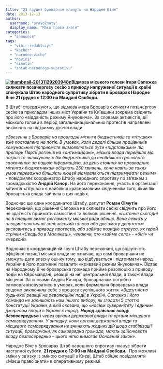 ```yaml
---
title: "21 грудня броварчан кличуть на Народне Віче"
date: 2013-12-13
author: 
  username: "pravoZnaty"
  display_name: "Маєш право знати"
categories: 
  - "announce"
tags: 
  - "vibir-redaktsiyi"
  - "kachor"
  - "narodne-viche"
  - "novini"
  - "simutin"
  - "shtab-narodnogo-suprotivu"
---
```


**[![thumbnail-20131129203948n](https://mpz.brovary.org/wp-content/uploads/2013/12/thumbnail-20131129203948n.jpg)](https://mpz.brovary.org/wp-content/uploads/2013/12/thumbnail-20131129203948n.jpg)Відмова міського голови Ігоря Сапожка скликати позачергову сесію з приводу напруженої ситуації в країні спонукала Штаб народного супротиву зібрати в Броварах Народне Віче 21 грудня о 12:00 на Майдані Свободи.**

В Штабі стверджують, що [відмова мера Броварів](https://mpz.brovary.org/miska-vlada-maye-negayno-dati-otsinku-podiyam-v-krayini/) скликати позачергову сесію за прикладом інших міст України та Київщини зокрема свідчить про його «відданість режиму Януковича». За словами активістів, дії міського голови в період загальнонаціональних протестів направлені виключно на підтримку діючої влади.

_«Звезення з Броварів на провладні мітинги бюджетників та «тітушок» вже поставлено на потік. В умовах, коли дедалі більше працівників комунальних підприємств відмовляються бути «підставками» під прапори Партії регіонів на «антимайдані», міська влада перейшла від погроз та залякувань в бік бюджетників до неабиякого грошового заохочення: за нашою інформацією, за день стояння на провладних мітингах бюджетникам обіцяють 250 гривень, хоча навіть за таких умов переважна більшість людей відмовляються підтримувати режим»_ - повідомляє координатор Штабу народного спротиву по зв’язкам з громадськістю **Андрій Качор.** На його переконання, участь в організації мітингів «тітушок» є найбільш красномовним свідченням того, який бік броварська влада зайняла в цих подіях.

Водночас ще один координатор Штабу, депутат **Роман Сімутін** переконаний, що рішення Сапожка не скликати сесію свідчить про його не здатність приймати самостійні та вольові рішення. _«Питання сьогодні не в площині вимог регламенту міської ради абощо. Воно лежить у площині політичної волі: міський голова або дає змогу депутатам висловитись з приводу протестів, або займає позицію страуса, як герой стрічки «Свадьба в Малинівці», чекаючи, хто «займе село» - «білі» чи «червоні»._

Водночас в координаційній групі Штабу переконані, що відсутність офіційної позиції міської влади не означає, що самі броварчани не зможуть дати власну оцінку тому, що відбувається і підтримати народ України в його прагненні повалити «кривавий режим Януковича». Відтак на Народному Віче броварська громада прийме резолюцію з приводу подій на Євромайдані, реакції на неї центральної влади, а також влади місцевої. За словами Андрія Качора, броварчанам потрібно самоорганізовуватись в умовах, коли формальна броварська влада свідомо виключила себе з процесу суспільного життя. _«Відсутністю будь-якої реакції на революційні події в Україні, Сапожко і його команда не залишають нам іншого вибору, як згадати 5 статтю Конституції України, в якій сказано, що «носієм суверенітету і єдиним джерелом влади в Україні є народ. **Народ здійснює владу безпосередньо** і через органи державної влади та органи місцевого самоврядування». У випадку, коли органи державної влади та місцевого самоврядування не вчиняють жодних дій щодо стабілізації ситуації, броварчани, як самоврядна громада, мають здійснювати владу безпосередньо – цього чітко вимагає Основний закон»._

Народне Віче у Броварах Штаб народного спротиву планує зібрати наступної суботи, **21 грудня о 12:00 на Майдані Свободи.**  Про можливі зміни у зв’язку із зміною ситуації в Києві, Штаб обіцяє повідомляти «Маєш право знати» в оперативному режимі.
